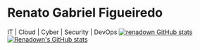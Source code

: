 # Renato Gabriel Figueiredo
IT | Cloud | Cyber | Security | DevOps
[![renadown GitHub stats](https://github-readme-stats.vercel.app/api?username=renadown)](https://github.com/anuraghazra/github-readme-stats)
[![Renadown's GitHub stats](https://github-readme-stats.vercel.app/api?username=anuraghazra)](https://github.com/anuraghazra/github-readme-stats)

